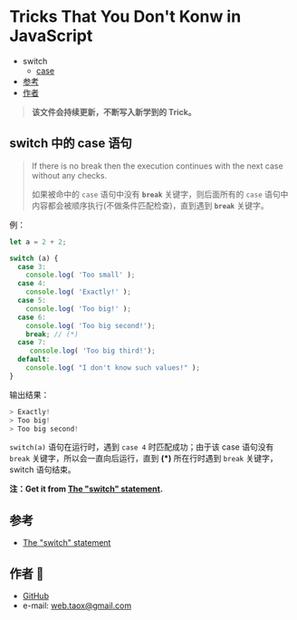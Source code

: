 # Tricks That You Don't Konw in JavaScript

* switch
	* [case](#switch-case)
* [参考](#links)
* [作者](#author)

> **该文件会持续更新，不断写入新学到的 Trick。**

## <span id="switch-case">switch 中的 case 语句</span>

> If there is no break then the execution continues with the next case without any checks.
> 
> 如果被命中的 `case` 语句中没有 **`break`** 关键字，则后面所有的 `case` 语句中内容都会被顺序执行(不做条件匹配检查)，直到遇到 **`break`** 关键字。

例：

```javascript
let a = 2 + 2;

switch (a) {
  case 3:
    console.log( 'Too small' );
  case 4:
    console.log( 'Exactly!' );
  case 5:
    console.log( 'Too big!' );
  case 6:
    console.log( 'Too big second!');
    break; // (*)
  case 7:
  	 console.log( 'Too big third!');
  default:
    console.log( "I don't know such values!" );
}
```

输出结果：

```javascript
> Exactly!
> Too big!
> Too big second!
```

`switch(a)` 语句在运行时，遇到 `case 4` 时匹配成功；由于该 case 语句没有 `break` 关键字，所以会一直向后运行，直到 **(*)** 所在行时遇到 `break` 关键字，switch 语句结束。

**注：Get it from [The "switch" statement](https://javascript.info/switch#an-example).**

## <span id="links">参考</span>

* [The "switch" statement](https://javascript.info/switch#an-example)

## <span id="author">作者 🙉</span>

* [GitHub](https://github.com/Tao-Quixote)
* e-mail: <web.taox@gmail.com>